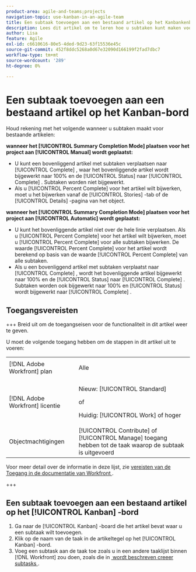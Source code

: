 ```yaml
---
product-area: agile-and-teams;projects
navigation-topic: use-kanban-in-an-agile-team
title: Een subtaak toevoegen aan een bestaand artikel op het Kanbankenbord
description: Lees dit artikel om te leren hoe u subtaken kunt maken voor bestaande artikelen op de Kanban-board.
author: Lisa
feature: Agile
exl-id: c6610616-80e5-4ded-9d23-63f15536e45c
source-git-commit: 452f8ddc5268a0d67e32090d166199f2fad7dbc7
workflow-type: tm+mt
source-wordcount: '289'
ht-degree: 0%

---
```


# Een subtaak toevoegen aan een bestaand artikel op het Kanban-bord

Houd rekening met het volgende wanneer u subtaken maakt voor bestaande artikelen:

**wanneer het [!UICONTROL Summary Completion Mode] plaatsen voor het project aan [!UICONTROL Manual] wordt geplaatst:**

* U kunt een bovenliggend artikel met subtaken verplaatsen naar [!UICONTROL Complete] , waar het bovenliggende artikel wordt bijgewerkt naar 100% en de [!UICONTROL Status] naar [!UICONTROL Complete] . Subtaken worden niet bijgewerkt.
* Als u [!UICONTROL Percent Complete] voor het artikel wilt bijwerken, moet u het bijwerken vanaf de [!UICONTROL Stories] -tab of de [!UICONTROL Details] -pagina van het object.

**wanneer het [!UICONTROL Summary Completion Mode] plaatsen voor het project aan [!UICONTROL Automatic] wordt geplaatst:**

* U kunt het bovenliggende artikel niet over de hele linie verplaatsen. Als u [!UICONTROL Percent Complete] voor het artikel wilt bijwerken, moet u [!UICONTROL Percent Complete] voor alle subtaken bijwerken. De waarde [!UICONTROL Percent Complete] voor het artikel wordt berekend op basis van de waarde [!UICONTROL Percent Complete] van alle subtaken.
* Als u een bovenliggend artikel met subtaken verplaatst naar [!UICONTROL Complete] , wordt het bovenliggende artikel bijgewerkt naar 100% en de [!UICONTROL Status] naar [!UICONTROL Complete] . Subtaken worden ook bijgewerkt naar 100% en [!UICONTROL Status] wordt bijgewerkt naar [!UICONTROL Complete] .

## Toegangsvereisten

+++ Breid uit om de toegangseisen voor de functionaliteit in dit artikel weer te geven.

U moet de volgende toegang hebben om de stappen in dit artikel uit te voeren:

<table style="table-layout:auto"> 
 <col> 
 </col> 
 <col> 
 </col> 
 <tbody> 
  <tr> 
   <td role="rowheader">[!DNL Adobe Workfront] plan</td> 
   <td> <p>Alle</p> </td> 
  </tr> 
  <tr> 
   <td role="rowheader">[!DNL Adobe Workfront] licentie</td> 
   <td> <p>Nieuw: [!UICONTROL Standard]</p> 
   of
   <p>Huidig: [!UICONTROL Work] of hoger</p> </td> 
  </tr>
  <tr> 
   <td role="rowheader">Objectmachtigingen</td> 
   <td>[!UICONTROL Contribute] of [!UICONTROL Manage] toegang hebben tot de taak waarop de subtaak is uitgevoerd</td> 
  </tr> 
 </tbody> 
</table>

Voor meer detail over de informatie in deze lijst, zie [&#x200B; vereisten van de Toegang in de documentatie van Workfront &#x200B;](/help/quicksilver/administration-and-setup/add-users/access-levels-and-object-permissions/access-level-requirements-in-documentation.md).

+++

## Een subtaak toevoegen aan een bestaand artikel op het [!UICONTROL Kanban] -bord

1. Ga naar de [!UICONTROL Kanban] -board die het artikel bevat waar u een subtaak wilt toevoegen.
1. Klik op de naam van de taak in de artikeltegel op het [!UICONTROL Kanban] -bord.
1. Voeg een subtask aan de taak toe zoals u in een andere taaklijst binnen [!DNL Workfront] zou doen, zoals die in [&#x200B; wordt beschreven creeer subtasks &#x200B;](../../manage-work/tasks/create-tasks/create-subtasks.md).
